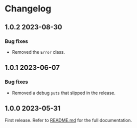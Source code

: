 # Changelog

<!--[//]: # (
## <Release number> <Date YYYY-MM-DD>
### Breaking changes
### Deprecations
### New features
### Bug fixes
)-->

## 1.0.2 2023-08-30

### Bug fixes

- Removed the `Error` class.

## 1.0.1 2023-06-07

### Bug fixes

- Removed a debug `puts` that slipped in the release.

## 1.0.0 2023-05-31

First release. Refer to [README.md](README.md) for the full documentation.
